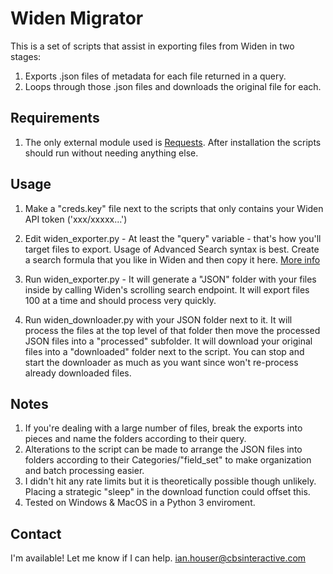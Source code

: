 # Widen Migrator

This is a set of scripts that assist in exporting files from Widen in two stages: 
 
1) Exports .json files of metadata for each file returned in a query.  
2) Loops through those .json files and downloads the original file for each.

## Requirements
1) The only external module used is [Requests](https://pypi.org/project/requests/). After installation the scripts should run without needing anything else.

## Usage

1) Make a "creds.key" file next to the scripts that only contains your Widen API token ('xxx/xxxxx...')  

2) Edit widen_exporter.py - At least the "query" variable - that's how you'll target files to export. Usage of Advanced Search syntax is best. Create a search formula that you like in Widen and then copy it here. [More info](https://community.widen.com/collective/s/article/How-do-I-search-for-assets)
  
3) Run widen_exporter.py - It will generate a "JSON" folder with your files inside by calling Widen's scrolling search endpoint. It will export files 100 at a time and should process very quickly.

4) Run widen_downloader.py with your JSON folder next to it. It will process the files at the top level of that folder then move the processed JSON files into a "processed" subfolder. It will download your original files into a "downloaded" folder next to the script. You can stop and start the downloader as much as you want since won't re-process already downloaded files.

## Notes
1) If you're dealing with a large number of files, break the exports into pieces and name the folders according to their query. 
2) Alterations to the script can be made to arrange the JSON files into folders according to their Categories/"field_set" to make organization and batch processing easier.
3) I didn't hit any rate limits but it is theoretically possible though unlikely. Placing a strategic "sleep" in the download function could offset this.
4) Tested on Windows & MacOS in a Python 3 enviroment.

## Contact
I'm available! Let me know if I can help.
ian.houser@cbsinteractive.com
